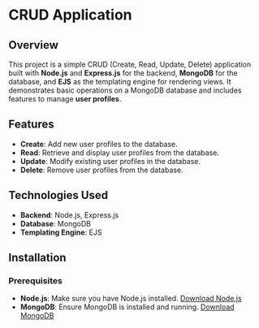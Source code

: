 # CRUD Application

## Overview

This project is a simple CRUD (Create, Read, Update, Delete) application built with **Node.js** and **Express.js** for the backend, **MongoDB** for the database, and **EJS** as the templating engine for rendering views. It demonstrates basic operations on a MongoDB database and includes features to manage **user profiles**.

## Features

- **Create**: Add new user profiles to the database.
- **Read**: Retrieve and display user profiles from the database.
- **Update**: Modify existing user profiles in the database.
- **Delete**: Remove user profiles from the database.

## Technologies Used

- **Backend**: Node.js, Express.js
- **Database**: MongoDB
- **Templating Engine**: EJS

## Installation

### Prerequisites

- **Node.js**: Make sure you have Node.js installed. [Download Node.js](https://nodejs.org/)
- **MongoDB**: Ensure MongoDB is installed and running. [Download MongoDB](https://www.mongodb.com/try/download/community)
